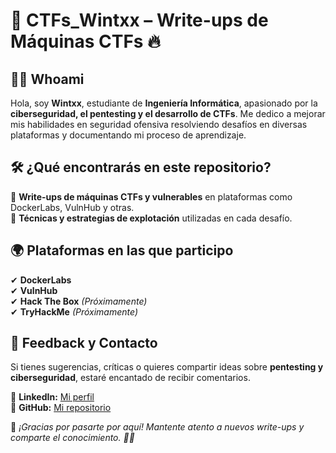 # 🚀 CTFs_Wintxx – Write-ups de Máquinas CTFs 🔥

## 👨‍💻 Whoami  
Hola, soy **Wintxx**, estudiante de **Ingeniería Informática**, apasionado por la **ciberseguridad, el pentesting y el desarrollo de CTFs**. Me dedico a mejorar mis habilidades en seguridad ofensiva resolviendo desafíos en diversas plataformas y documentando mi proceso de aprendizaje.  

## 🛠 ¿Qué encontrarás en este repositorio?  
📌 **Write-ups de máquinas CTFs y vulnerables** en plataformas como DockerLabs, VulnHub y otras.  
📌 **Técnicas y estrategias de explotación** utilizadas en cada desafío.   

## 🌍 Plataformas en las que participo  
✔ **DockerLabs**  
✔ **VulnHub**  
✔ **Hack The Box** *(Próximamente)*  
✔ **TryHackMe** *(Próximamente)*  

## 🤝 Feedback y Contacto  
Si tienes sugerencias, críticas o quieres compartir ideas sobre **pentesting y ciberseguridad**, estaré encantado de recibir comentarios.  

🔹 **LinkedIn:** [Mi perfil](https://www.linkedin.com/in/jean-hurtado-8741a42a5/)  
🔹 **GitHub:** [Mi repositorio](https://github.com/Jean25-sys)  

📌 *¡Gracias por pasarte por aquí! Mantente atento a nuevos write-ups y comparte el conocimiento. 🚀🔥*  
